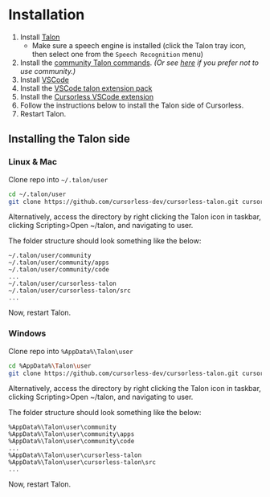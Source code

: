 # Installation

1. Install [Talon](https://talonvoice.com/)
   - Make sure a speech engine is installed (click the Talon tray icon, then select one from the `Speech Recognition` menu)
2. Install the [community Talon commands](https://github.com/talonhub/community).
   _(Or see [here](https://github.com/cursorless-dev/cursorless/wiki/Talon-home-requirements) if you prefer not to use community.)_
3. Install [VSCode](https://code.visualstudio.com/)
4. Install the [VSCode talon extension pack](https://marketplace.visualstudio.com/items?itemName=pokey.talon)
5. Install the [Cursorless VSCode extension](https://marketplace.visualstudio.com/items?itemName=pokey.cursorless)
6. Follow the instructions below to install the Talon side of Cursorless.
7. Restart Talon.

## Installing the Talon side

### Linux & Mac

Clone repo into `~/.talon/user`

```bash
cd ~/.talon/user
git clone https://github.com/cursorless-dev/cursorless-talon.git cursorless-talon
```

Alternatively, access the directory by right clicking the Talon icon in taskbar, clicking Scripting>Open ~/talon, and navigating to user.

The folder structure should look something like the below:

```
~/.talon/user/community
~/.talon/user/community/apps
~/.talon/user/community/code
...
~/.talon/user/cursorless-talon
~/.talon/user/cursorless-talon/src
...
```

Now, restart Talon.

### Windows

Clone repo into `%AppData%\Talon\user`

```bash
cd %AppData%\Talon\user
git clone https://github.com/cursorless-dev/cursorless-talon.git cursorless-talon
```

Alternatively, access the directory by right clicking the Talon icon in taskbar, clicking Scripting>Open ~/talon, and navigating to user.

The folder structure should look something like the below:

```
%AppData%\Talon\user\community
%AppData%\Talon\user\community\apps
%AppData%\Talon\user\community\code
...
%AppData%\Talon\user\cursorless-talon
%AppData%\Talon\user\cursorless-talon\src
...
```

Now, restart Talon.
